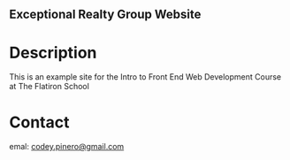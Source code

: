 Exceptional Realty Group Website
---

# Description

This is an example site for the Intro to Front End Web Development Course at The Flatiron School

# Contact

emal: codey.pinero@gmail.com
